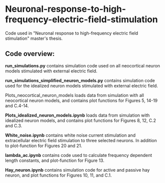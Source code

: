 # Neuronal-response-to-high-frequency-electric-field-stimulation

Code used in "Neuronal response to high-frequency electric field stimulation" master's thesis.

## Code overview:

**run_simulations.py** contains simulation code used on all neocortical neuron models stimulated with external electric field.

**run_simulations_simplified_neuron_models.py** contains simulation code used for the idealized neuron models stimulated with external electric field. 

Plots_neocortical_neuron_models loads data from simulation with all neocortical neuron models, and contains plot functions for Figures 5, 14-19 and C.4-14.

**Plots_idealized_neuron_models.ipynb** loads data from simulation with idealized neuron models, and contains plot functions for Figures 8, 12, C.2 and C.3. 

**White_noise.ipynb** contains white noise current stimulation and extracellular electric field stimulation to three selected neurons. In addition to plot-function for Figures 20 and 21.

**lambda_ac.ipynb** contains code used to calculate frequency dependent length constants, and plot-function for Figure 13.

**Hay_neuron.ipynb** contains simulation code for active and passive hay neuron, and plot functions for Figures 10, 11, and C.1.

